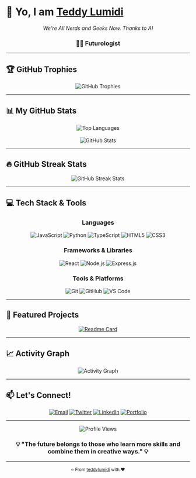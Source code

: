 # 👋 Yo, I am [Teddy Lumidi](https://bio.link/teddylumidi)

<p align="center">
  <em>We're All Nerds and Geeks Now. Thanks to AI</em>
</p>

<h3 align="center">👨‍💻 Futurologist</h3>

---

## 🏆 GitHub Trophies  
<div align="center">
  <picture>
    <source media="(max-width: 768px)" srcset="https://github-profile-trophy.vercel.app/?username=teddylumidi&column=3&row=2&title_color=ffffff&icon_color=ffffff&text_color=ffffff&bg_color=000000&margin-w=5&margin-h=5">
    <source media="(max-width: 1024px)" srcset="https://github-profile-trophy.vercel.app/?username=teddylumidi&column=4&row=2&title_color=ffffff&icon_color=ffffff&text_color=ffffff&bg_color=000000&margin-w=8&margin-h=8">
    <img src="https://github-profile-trophy.vercel.app/?username=teddylumidi&column=7&title_color=ffffff&icon_color=ffffff&text_color=ffffff&bg_color=000000&margin-w=10&margin-h=10" alt="GitHub Trophies">
  </picture>
</div>

---

## 📊 My GitHub Stats  

<div align="center">
  
  <!-- Mobile Layout: Stacked vertically -->
  <div>
    <picture>
      <source media="(max-width: 768px)" srcset="https://github-readme-stats.vercel.app/api/top-langs/?username=teddylumidi&hide=html&title_color=ffffff&icon_color=ffffff&text_color=ffffff&bg_color=000000&layout=compact&card_width=350">
      <img src="https://github-readme-stats.vercel.app/api/top-langs/?username=teddylumidi&hide=html&title_color=ffffff&icon_color=ffffff&text_color=ffffff&bg_color=000000&layout=compact" alt="Top Languages" />
    </picture>
  </div>
  
  <br>
  
  <div>
    <picture>
      <source media="(max-width: 768px)" srcset="https://github-readme-stats.vercel.app/api?username=teddylumidi&show_icons=true&title_color=ffffff&icon_color=ffffff&text_color=ffffff&bg_color=000000&card_width=350">
      <img src="https://github-readme-stats.vercel.app/api?username=teddylumidi&show_icons=true&title_color=ffffff&icon_color=ffffff&text_color=ffffff&bg_color=000000" alt="GitHub Stats" />
    </picture>
  </div>
  
</div>

---

## 🔥 GitHub Streak Stats
<div align="center">
  <picture>
    <source media="(max-width: 768px)" srcset="https://github-readme-streak-stats.herokuapp.com/?user=teddylumidi&theme=dark&hide_border=true&card_width=350">
    <img src="https://github-readme-streak-stats.herokuapp.com/?user=teddylumidi&theme=dark&hide_border=true" alt="GitHub Streak Stats">
  </picture>
</div>

---

## 💻 Tech Stack & Tools

<div align="center">
  
### Languages
![JavaScript](https://img.shields.io/badge/JavaScript-F7DF1E?style=for-the-badge&logo=javascript&logoColor=black)
![Python](https://img.shields.io/badge/Python-3776AB?style=for-the-badge&logo=python&logoColor=white)
![TypeScript](https://img.shields.io/badge/TypeScript-007ACC?style=for-the-badge&logo=typescript&logoColor=white)
![HTML5](https://img.shields.io/badge/HTML5-E34F26?style=for-the-badge&logo=html5&logoColor=white)
![CSS3](https://img.shields.io/badge/CSS3-1572B6?style=for-the-badge&logo=css3&logoColor=white)

### Frameworks & Libraries
![React](https://img.shields.io/badge/React-20232A?style=for-the-badge&logo=react&logoColor=61DAFB)
![Node.js](https://img.shields.io/badge/Node.js-43853D?style=for-the-badge&logo=node.js&logoColor=white)
![Express.js](https://img.shields.io/badge/Express.js-404D59?style=for-the-badge)

### Tools & Platforms
![Git](https://img.shields.io/badge/Git-F05032?style=for-the-badge&logo=git&logoColor=white)
![GitHub](https://img.shields.io/badge/GitHub-100000?style=for-the-badge&logo=github&logoColor=white)
![VS Code](https://img.shields.io/badge/VS_Code-0078D4?style=for-the-badge&logo=visual%20studio%20code&logoColor=white)

</div>

---

## 🌟 Featured Projects

<div align="center">
  
[![Readme Card](https://github-readme-stats.vercel.app/api/pin/?username=teddylumidi&repo=your-repo-name&title_color=ffffff&icon_color=ffffff&text_color=ffffff&bg_color=000000)](https://github.com/teddylumidi/your-repo-name)

</div>

---

## 📈 Activity Graph
<div align="center">
  <picture>
    <source media="(max-width: 768px)" srcset="https://github-readme-activity-graph.vercel.app/graph?username=teddylumidi&theme=github-dark&hide_border=true&area=true&custom_title=Contribution%20Graph&height=300">
    <img src="https://github-readme-activity-graph.vercel.app/graph?username=teddylumidi&theme=github-dark&hide_border=true&area=true&custom_title=Contribution%20Graph" alt="Activity Graph">
  </picture>
</div>

---

## 📫 Let's Connect!

<div align="center">
  
[![Email](https://img.shields.io/badge/Email-lumiditeddy%40gmail.com-red?style=for-the-badge&logo=gmail&logoColor=white)](mailto:lumiditeddy@gmail.com)
[![Twitter](https://img.shields.io/badge/Twitter-@teddylumidi-1DA1F2?style=for-the-badge&logo=twitter&logoColor=white)](https://twitter.com/teddylumidi)
[![LinkedIn](https://img.shields.io/badge/LinkedIn-Connect-0077B5?style=for-the-badge&logo=linkedin&logoColor=white)](https://linkedin.com/in/teddylumidi)
[![Portfolio](https://img.shields.io/badge/Portfolio-Visit-FF5722?style=for-the-badge&logo=google-chrome&logoColor=white)](https://bio.link/teddylumidi)

</div>

---

<div align="center">
  <img src="https://komarev.com/ghpvc/?username=teddylumidi&label=Profile%20Views&color=brightgreen&style=for-the-badge" alt="Profile Views" />
</div>

<div align="center">
  <h3>💡 "The future belongs to those who learn more skills and combine them in creative ways." 💡</h3>
</div>

---

<div align="center">
  <sub>⭐️ From <a href="https://github.com/teddylumidi">teddylumidi</a> with ❤️</sub>
</div>